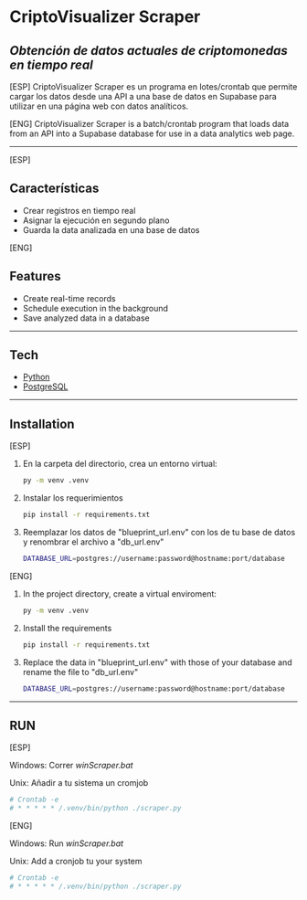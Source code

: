 # CriptoVisualizer Scraper
## _Obtención de datos actuales de criptomonedas en tiempo real_

[ESP]
CriptoVisualizer Scraper es un programa en lotes/crontab que permite cargar los datos desde una API a una base de datos en Supabase para utilizar en una página web con datos analíticos.

[ENG]
CriptoVisualizer Scraper is a batch/crontab program that loads data from an API into a Supabase database for use in a data analytics web page.

---

[ESP]
## Características
- Crear registros en tiempo real
- Asignar la ejecución en segundo plano
- Guarda la data analizada en una base de datos 

[ENG]
## Features
- Create real-time records
- Schedule execution in the background
- Save analyzed data in a database

---

## Tech

- [Python](https://www.python.org)
- [PostgreSQL](https://www.postgresql.org)

---

## Installation

[ESP]
1. En la carpeta del directorio, crea un entorno virtual:
   ```bash
   py -m venv .venv
   ```

2. Instalar los requerimientos
   ```bash
   pip install -r requirements.txt
   ```  
3. Reemplazar los datos de "blueprint_url.env" con los de tu base de datos y renombrar el archivo a "db_url.env"
   ```bash
   DATABASE_URL=postgres://username:password@hostname:port/database
   ```  

[ENG]
1. In the project directory, create a virtual enviroment:
   ```bash
   py -m venv .venv
   ```
2. Install the requirements
   ```bash
   pip install -r requirements.txt
   ``` 
3. Replace the data in "blueprint_url.env" with those of your database and rename the file to "db_url.env"
   ```bash
   DATABASE_URL=postgres://username:password@hostname:port/database
   ```  

---
## RUN
[ESP]

Windows:
Correr _winScraper.bat_

Unix:
Añadir a tu sistema un cromjob
   ```bash
   # Crontab -e
   # * * * * * /.venv/bin/python ./scraper.py
   ```  

[ENG]


Windows:
Run _winScraper.bat_

Unix:
Add a cronjob tu your system
   ```bash
   # Crontab -e
   # * * * * * /.venv/bin/python ./scraper.py
   ```
